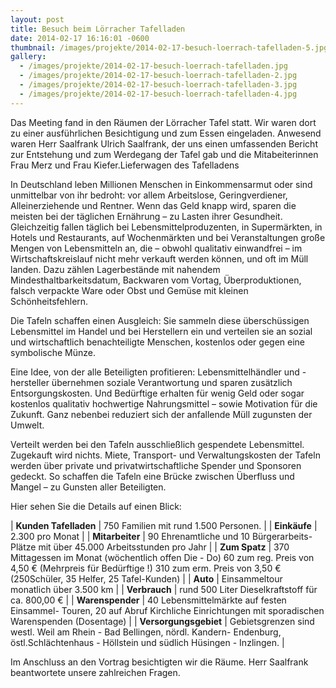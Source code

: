 ```yaml
---
layout: post
title: Besuch beim Lörracher Tafelladen
date: 2014-02-17 16:16:01 -0600
thumbnail: /images/projekte/2014-02-17-besuch-loerrach-tafelladen-5.jpg
gallery:
  - /images/projekte/2014-02-17-besuch-loerrach-tafelladen.jpg
  - /images/projekte/2014-02-17-besuch-loerrach-tafelladen-2.jpg
  - /images/projekte/2014-02-17-besuch-loerrach-tafelladen-3.jpg
  - /images/projekte/2014-02-17-besuch-loerrach-tafelladen-4.jpg
---
```


Das Meeting fand in den Räumen der Lörracher Tafel statt. Wir waren dort zu einer ausführlichen Besichtigung und zum Essen eingeladen. Anwesend waren Herr Saalfrank Ulrich Saalfrank, der uns einen umfassenden Bericht zur Entstehung und zum Werdegang der Tafel gab und die Mitabeiterinnen Frau Merz und Frau Kiefer.Lieferwagen des Tafelladens

In Deutschland leben Millionen Menschen in Einkommensarmut oder sind unmittelbar von ihr bedroht: vor allem Arbeitslose, Geringverdiener, Alleinerziehende und Rentner. Wenn das Geld knapp wird, sparen die meisten bei der täglichen Ernährung – zu Lasten ihrer Gesundheit. Gleichzeitig fallen täglich bei Lebensmittelproduzenten, in Supermärkten, in Hotels und Restaurants, auf Wochenmärkten und bei Veranstaltungen große Mengen von Lebensmitteln an, die – obwohl qualitativ einwandfrei – im Wirtschaftskreislauf nicht mehr verkauft werden können, und oft im Müll landen. Dazu zählen Lagerbestände mit nahendem Mindesthaltbarkeitsdatum, Backwaren vom Vortag, Überproduktionen, falsch verpackte Ware oder Obst und Gemüse mit kleinen Schönheitsfehlern.

Die Tafeln schaffen einen Ausgleich: Sie sammeln diese überschüssigen Lebensmittel im Handel und bei Herstellern ein und verteilen sie an sozial und wirtschaftlich benachteiligte Menschen, kostenlos oder gegen eine symbolische Münze.

Eine Idee, von der alle Beteiligten profitieren: Lebensmittelhändler und -hersteller übernehmen soziale Verantwortung und sparen zusätzlich Entsorgungskosten. Und Bedürftige erhalten für wenig Geld oder sogar kostenlos qualitativ hochwertige Nahrungsmittel – sowie Motivation für die Zukunft. Ganz nebenbei reduziert sich der anfallende Müll zugunsten der Umwelt.

Verteilt werden bei den Tafeln ausschließlich gespendete Lebensmittel. Zugekauft wird nichts. Miete, Transport- und Verwaltungskosten der Tafeln werden über private und privatwirtschaftliche Spender und Sponsoren gedeckt. So schaffen die Tafeln eine Brücke zwischen Überfluss und Mangel – zu Gunsten aller Beteiligten.

Hier sehen Sie die Details auf einen Blick:

| **Kunden Tafelladen** |  	750 Familien mit rund 1.500 Personen. |
| **Einkäufe** | 2.300 pro Monat |
| **Mitarbeiter** | 90 Ehrenamtliche und 10 Bürgerarbeits-Plätze
mit über 45.000 Arbeitsstunden pro Jahr |
| **Zum Spatz** | 370 Mittagessen im Monat (wöchentlich offen Die - Do)
60 zum reg. Preis von 4,50 € (Mehrpreis für Bedürftige !)
310 zum erm. Preis von 3,50 € (250Schüler, 35 Helfer, 25 Tafel-Kunden) |
| **Auto** | Einsammeltour monatlich über 3.500 km |
| **Verbrauch** | rund 500 Liter Dieselkraftstoff für ca. 800,00 € |
| **Warenspender** | 40 Lebensmittelmärkte auf festen Einsammel- Touren, 20 auf Abruf
Kirchliche Einrichtungen mit sporadischen Warenspenden (Dosentage) |
| **Versorgungsgebiet** | Gebietsgrenzen sind westl. Weil am Rhein - Bad Bellingen, nördl. Kandern-
Endenburg, östl.Schlächtenhaus - Höllstein und südlich Hüsingen - Inzlingen. |

Im Anschluss an den Vortrag besichtigten wir die Räume. Herr Saalfrank beantwortete unsere zahlreichen Fragen.